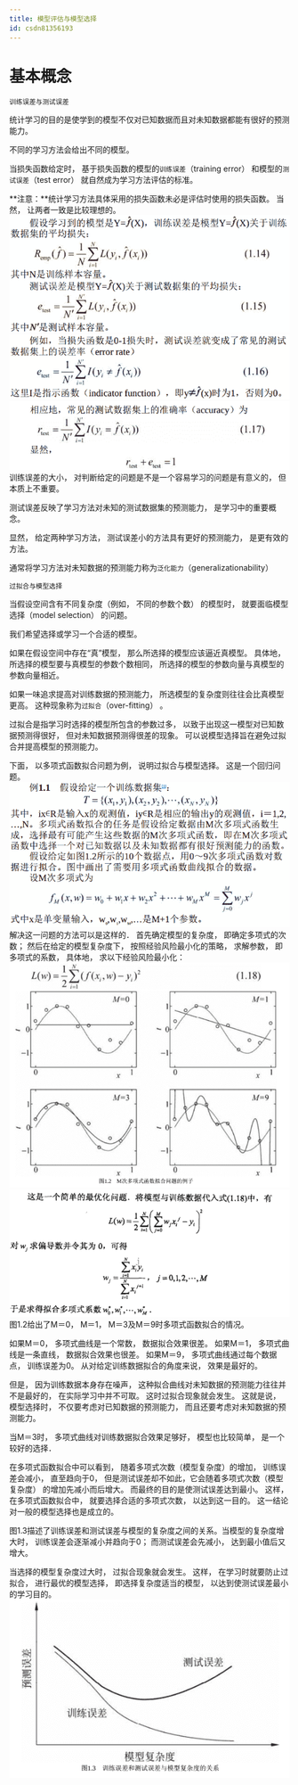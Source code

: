 ```yaml
---
title: 模型评估与模型选择
id: csdn81356193
---
```


# 基本概念

```
训练误差与测试误差
```

统计学习的目的是使学到的模型不仅对已知数据而且对未知数据都能有很好的预测能力。

不同的学习方法会给出不同的模型。

当损失函数给定时， 基于损失函数的模型的`训练误差`（training error） 和模型的`测试误差`（test error） 就自然成为学习方法评估的标准。

**注意：**统计学习方法具体采用的损失函数未必是评估时使用的损失函数。 当然， 让两者一致是比较理想的。
![image.png](../img/2c2cde51b6184e9d11983f03fe4d5821.png)
![image.png](../img/de159862a55b76f674429df33a093d84.png)
![image.png](../img/5744ba18c87bc8e2c2a2f06ab89aabc0.png)
训练误差的大小， 对判断给定的问题是不是一个容易学习的问题是有意义的， 但本质上不重要。

测试误差反映了学习方法对未知的测试数据集的预测能力， 是学习中的重要概念。

显然， 给定两种学习方法， 测试误差小的方法具有更好的预测能力， 是更有效的方法。

通常将学习方法对未知数据的预测能力称为`泛化能力`（generalizationability）

```
过拟合与模型选择
```

当假设空间含有不同复杂度（例如， 不同的参数个数） 的模型时， 就要面临模型选择（model selection） 的问题。

我们希望选择或学习一个合适的模型。

如果在假设空间中存在“真”模型， 那么所选择的模型应该逼近真模型。 具体地， 所选择的模型要与真模型的参数个数相同， 所选择的模型的参数向量与真模型的参数向量相近。

如果一味追求提高对训练数据的预测能力， 所选模型的复杂度则往往会比真模型更高。 这种现象称为`过拟合`（over-fitting） 。

过拟合是指学习时选择的模型所包含的参数过多， 以致于出现这一模型对已知数据预测得很好， 但对未知数据预测得很差的现象。 可以说模型选择旨在避免过拟合并提高模型的预测能力。

下面， 以多项式函数拟合问题为例， 说明过拟合与模型选择。 这是一个回归问题。
![image.png](../img/4d71c48dfbd6ddf9a693c1d6a0fa48a9.png)
解决这一问题的方法可以是这样的． 首先确定模型的复杂度， 即确定多项式的次数； 然后在给定的模型复杂度下， 按照经验风险最小化的策略， 求解参数， 即多项式的系数， 具体地， 求以下经验风险最小化：
![image.png](../img/bf2a3717c6ff5ef29203fabe698f70c6.png)
![image.png](../img/2e4ca91d3285d230534f3d07e72b1846.png)
图1.2给出了M＝0， M＝1， M＝3及M＝9时多项式函数拟合的情况。

如果M＝0， 多项式曲线是一个常数， 数据拟合效果很差。
如果M＝1， 多项式曲线是一条直线， 数据拟合效果也很差。
如果M＝9， 多项式曲线通过每个数据点， 训练误差为0。
从对给定训练数据拟合的角度来说， 效果是最好的。

但是， 因为训练数据本身存在噪声， 这种拟合曲线对未知数据的预测能力往往并不是最好的， 在实际学习中并不可取。 这时过拟合现象就会发生。
这就是说， 模型选择时， 不仅要考虑对已知数据的预测能力， 而且还要考虑对未知数据的预测能力。

当M＝3时， 多项式曲线对训练数据拟合效果足够好， 模型也比较简单， 是一个较好的选择．

在多项式函数拟合中可以看到， 随着多项式次数（模型复杂度）的增加， 训练误差会减小， 直至趋向于0， 但是测试误差却不如此，它会随着多项式次数（模型复杂度） 的增加先减小而后增大。 而最终的目的是使测试误差达到最小。 这样， 在多项式函数拟合中， 就要选择合适的多项式次数， 以达到这一目的。 这一结论对一般的模型选择也是成立的。

图1.3描述了训练误差和测试误差与模型的复杂度之间的关系。当模型的复杂度增大时， 训练误差会逐渐减小并趋向于0； 而测试误差会先减小， 达到最小值后又增大。

当选择的模型复杂度过大时， 过拟合现象就会发生。 这样， 在学习时就要防止过拟合， 进行最优的模型选择， 即选择复杂度适当的模型， 以达到使测试误差最小的学习目的。
![image.png](../img/e20c52fb1b58a034c08e8f2914de80c1.png)
